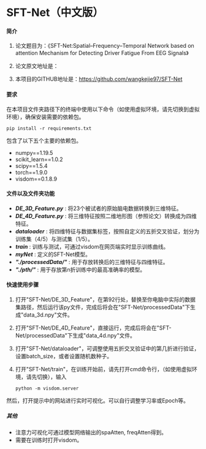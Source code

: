 # SFT-Net（中文版）

#### 简介

1. 论文题目为：《SFT-Net:Spatial–Frequency–Temporal Network based on attention Mechanism for Detecting Driver Fatigue From EEG Signals》

2. 论文原文地址是：

3. 本项目的GITHUB地址是：https://github.com/wangkejie97/SFT-Net

   

#### 要求

​	在本项目文件夹路径下的终端中使用以下命令（如使用虚拟环境，请先切换到虚拟环境），确保安装需要的依赖包。

```
pip install -r requirements.txt
```

包含了以下五个主要的依赖包。

- numpy==1.19.5
- scikit_learn==1.0.2
- scipy==1.5.4
- torch==1.9.0
- visdom==0.1.8.9



#### 文件以及文件夹功能

- ***DE_3D_Feature.py*** : 将23个被试者的原始脑电数据转换到三维特征。
- ***DE_4D_Feature.py*** : 将三维特征按照二维地形图（参照论文）转换成为四维特征。
- ***dataloader*** : 将四维特征与数据集标签，按照自定义的五折交叉验证，划分为训练集（4/5）与测试集（1/5）。
- ***train*** : 训练与测试，可通过visdom在网页端实时显示训练曲线。
- ***myNet*** : 定义的SFT-Net模型。
- ***"./processedData/"*** : 用于存放转换后的三维特征与四维特征。
- ***"./pth/"*** : 用于存放第n折训练中的最高准确率的模型。



#### 快速使用步骤

1. 打开"SFT-Net/DE_3D_Feature"，在第92行处，替换至你电脑中实际的数据集路径，然后运行该py文件，完成后将会在"SFT-Net/processedData"下生成"data_3d.npy"文件。

2. 打开"SFT-Net/DE_4D_Feature"，直接运行，完成后将会在"SFT-Net/processedData"下生成"data_4d.npy"文件。

3. 打开"SFT-Net/dataloader"，可调整使用五折交叉验证中的第几折进行验证，设置batch_size，或者设置随机数种子。

4. 打开"SFT-Net/train"，在训练开始前，请先打开cmd命令行，（如使用虚拟环境，请先切换），输入

   ```
   python -m visdom.server
   ```

然后，打开提示中的网站进行实时可视化。可以自行调整学习率或Epoch等。



##### 其他

- 注意力可视化可通过模型网络输出的spaAtten, freqAtten得到。
- 需要在训练时打开visdom。
